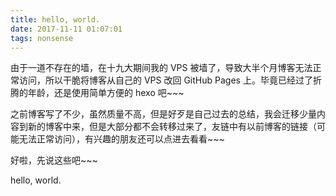 ```yaml
---
title: hello, world.
date: 2017-11-11 01:07:01
tags: nonsense
---
```



由于一道不存在的墙，在十九大期间我的 VPS 被墙了，导致大半个月博客无法正常访问，所以干脆将博客从自己的 VPS 改回 GitHub Pages 上。毕竟已经过了折腾的年龄，还是使用简单方便的 hexo 吧\~\~\~

之前博客写了不少，虽然质量不高，但是好歹是自己过去的总结，我会迁移少量内容到新的博客中来，但是大部分都不会转移过来了，友链中有以前博客的链接（可能无法正常访问），有兴趣的朋友还可以点进去看看\~\~\~ 

好啦，先说这些吧\~\~\~

hello, world.
